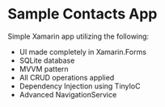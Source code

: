# Sample Contacts App
Simple Xamarin app utilizing the following:
* UI made completely in Xamarin.Forms
* SQLite database
* MVVM pattern
* All CRUD operations applied
* Dependency Injection using TinyIoC
* Advanced NavigationService